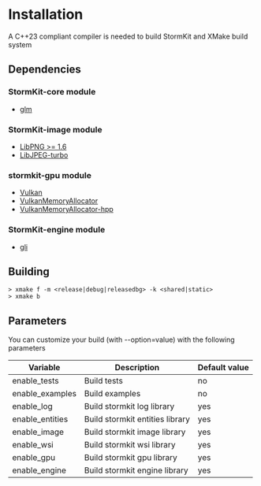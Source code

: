 # Installation

A C++23 compliant compiler is needed to build StormKit and XMake build system

## Dependencies
### StormKit-core module
- [glm](https://github.com/g-truc/glm)

### StormKit-image module
- [LibPNG >= 1.6](http://www.libpng.org/pub/png/libpng.html)
- [LibJPEG-turbo](https://www.libjpeg-turbo.org)

### stormkit-gpu module
- [Vulkan](https://vulkan.lunarg.com)
- [VulkanMemoryAllocator](https://github.com/GPUOpen-LibrariesAndSDKs/VulkanMemoryAllocator)
- [VulkanMemoryAllocator-hpp](https://github.com/YaaZ/VulkanMemoryAllocator-Hpp)

### StormKit-engine module
- [gli](https://github.com/g-truc/gli)

## Building
```
> xmake f -m <release|debug|releasedbg> -k <shared|static>
> xmake b
```

## Parameters
You can customize your build (with --option=value) with the following parameters 

|       Variable        |         Description             |                                   Default value                                       |
|-----------------------|---------------------------------|---------------------------------------------------------------------------------------|
| enable_tests          | Build tests                     | no                                                                                    |
| enable_examples       | Build examples                  | no                                                                                    |
| enable_log            | Build stormkit log library      | yes                                                                                   |
| enable_entities       | Build stormkit entities library | yes                                                                                   |
| enable_image          | Build stormkit image library    | yes                                                                                   |
| enable_wsi            | Build stormkit wsi library      | yes                                                                                   |
| enable_gpu            | Build stormkit gpu    library   | yes                                                                                   |
| enable_engine         | Build stormkit engine library   | yes                                                                                   |
